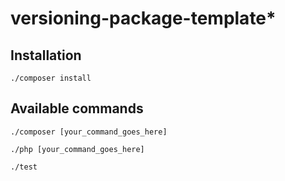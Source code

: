 # versioning-package-template*

## Installation

```shell
./composer install
```

## Available commands

```shell
./composer [your_command_goes_here]
```

```shell
./php [your_command_goes_here]
```

```shell
./test 
```